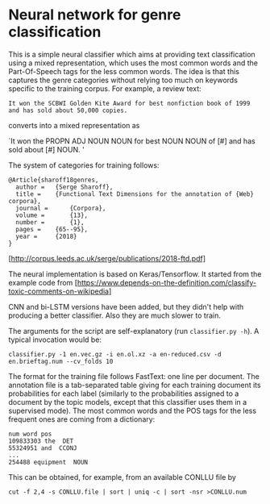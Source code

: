 # Neural network for genre classification

This is a simple neural classifier which aims at providing text classification using a mixed representation, which uses the most common words and the Part-Of-Speech tags for the less common words.  The idea is that this captures the genre categories without relying too much on keywords specific to the training corpus.  For example, a review text:

`It won the SCBWI Golden Kite Award for best nonfiction book of 1999 and has sold about 50,000 copies.`

converts into a mixed representation as

`It won the PROPN ADJ NOUN NOUN for best NOUN NOUN of [\#] and has sold about [\#] NOUN. '

The system of categories for training follows:
```
@Article{sharoff18genres,
  author = 	 {Serge Sharoff},
  title = 	 {Functional Text Dimensions for the annotation of {Web} corpora},
  journal = 	 {Corpora},
  volume =       {13},
  number =       {1},
  pages = 	 {65--95},
  year = 	 {2018}
}
```
[http://corpus.leeds.ac.uk/serge/publications/2018-ftd.pdf]


The neural implementation is based on Keras/Tensorflow.  It started from the example code from [https://www.depends-on-the-definition.com/classify-toxic-comments-on-wikipedia]

CNN and bi-LSTM versions have been added, but they didn't help with producing a better classifier.  Also they are much slower to train.


The arguments for the script are self-explanatory (run `classifier.py -h`).  A typical invocation would be:

`classifier.py -1 en.vec.gz -i en.ol.xz -a en-reduced.csv -d en.brieftag.num --cv_folds 10`

The format for the training file follows FastText: one line per document.  The annotation file is a tab-separated table giving for each training document its probabilities for each label (similarly to the probabilities assigned to a document by the topic models, except that this classifier uses them in a supervised mode).  The most common words and the POS tags for the less frequent ones are coming from a dictionary:

```
num word pos
109833303 the  DET
55324951 and  CCONJ
...
254488 equipment  NOUN
```

This can be obtained, for example, from an available CONLLU file by

`cut -f 2,4 -s CONLLU.file | sort | uniq -c | sort -nsr >CONLLU.num`


